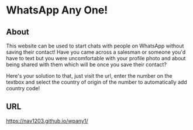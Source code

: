 # WhatsApp Any One!

## About
This website can be used to start chats with people on WhatsApp without saving their contact! Have you came across a salesman or someone you'd have to text
but you were uncomfortable with your profile photo and about being shared with them which will be once you save their contact?

Here's your solution to that, just visit the url, enter the number on the textbox and select the country of origin of the number to automatically add country code!

## URL

https://nav1203.github.io/wpany1/ 

